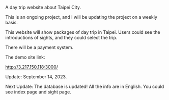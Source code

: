 A day trip website about Taipei City. <br>

This is an ongoing project, and I will be updating the project on a weekly basis. <br>

This website will show packages of day trip in Taipei. Users could see the introductions of sights, and they could select the trip. <br>

There will be a payment system. <br>

The demo site link: <br>

http://3.217.150.118:3000/    <br>

Update: September 14, 2023.  <br>

Next Update: The database is updated! All the info are in English. You could see index page and sight page. <br>
